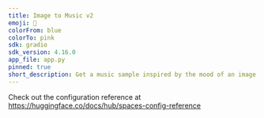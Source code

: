 ```yaml
---
title: Image to Music v2
emoji: 🎺
colorFrom: blue
colorTo: pink
sdk: gradio
sdk_version: 4.16.0
app_file: app.py
pinned: true
short_description: Get a music sample inspired by the mood of an image
---
```


Check out the configuration reference at https://huggingface.co/docs/hub/spaces-config-reference